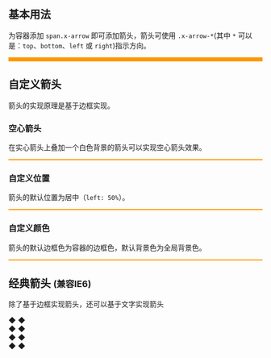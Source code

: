 <style>.doc-box { position: relative; border: 1px solid #FF9800; background-color: #fff; overflow: visible; }</style>

## 基本用法

<link rel="stylesheet" type="text/css" href="../../typography/partial/arrow.css" data-doc="">

为容器添加 `span.x-arrow` 即可添加箭头，箭头可使用 `.x-arrow-*`(其中 `*` 可以是：`top`、`bottom`、`left` 或 `right`)指示方向。

<aside class="doc-demo">

<div class="doc-box"><span class="x-arrow x-arrow-top"></span></div>

<div class="doc-box"><span class="x-arrow x-arrow-bottom"></span></div>

<div class="doc-box"><span class="x-arrow x-arrow-left"></span></div>

<div class="doc-box"><span class="x-arrow x-arrow-right"></span></div>

</aside>

## 自定义箭头

箭头的实现原理是基于边框实现。

### 空心箭头

在实心箭头上叠加一个白色背景的箭头可以实现空心箭头效果。

<aside class="doc-demo">

<div id="customForeColor" class="doc-box"><span class="x-arrow x-arrow-top"><span class="x-arrow x-arrow-top"></span></span></div>

<style>.x-arrow-top .x-arrow-top { top: -6px; left: 0.5px; border-bottom-color: white; /* 空心箭头的背景色 */ }</style></aside>

### 自定义位置

箭头的默认位置为居中（`left: 50%`）。

<aside class="doc-demo">

<div id="customPosition" class="doc-box"><span class="x-arrow x-arrow-top"></span></div>

<style>#customPosition .x-arrow { left: 20px; /*箭头位置*/ }</style></aside>

### 自定义颜色

箭头的默认边框色为容器的边框色，默认背景色为全局背景色。

<aside class="doc-demo">

<div id="customColor" class="doc-box"><span class="x-arrow x-arrow-top"></span></div>

<style>#customColor .x-arrow { border-bottom-color: #00BCD4; /*边框色*/ }</style></aside>

## 经典箭头 <small>(兼容IE6)</small>

<link rel="stylesheet" type="text/css" href="../../typography/partial/arrow-text.css">

除了基于边框实现箭头，还可以基于文字实现箭头

<style>.x-arrow-text { position: relative; }</style>

<aside class="doc-demo"><span class="x-arrow-text x-arrow-text-top"><span class="x-arrow-text-fore">◆</span> <span class="x-arrow-text-back">◆</span></span></aside>

<aside class="doc-demo"><span class="x-arrow-text x-arrow-text-bottom"><span class="x-arrow-text-fore">◆</span> <span class="x-arrow-text-back">◆</span></span></aside>

<aside class="doc-demo"><span class="x-arrow-text x-arrow-text-left"><span class="x-arrow-text-fore">◆</span> <span class="x-arrow-text-back">◆</span></span></aside>

<aside class="doc-demo"><span class="x-arrow-text x-arrow-text-right"><span class="x-arrow-text-fore">◆</span> <span class="x-arrow-text-back">◆</span></span></aside>